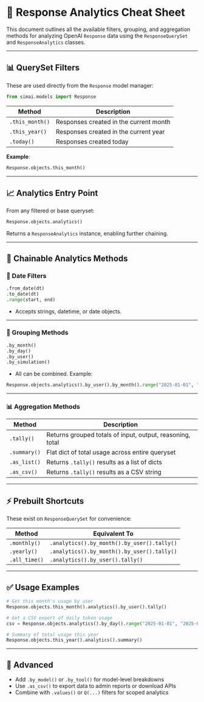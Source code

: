 # 🧠 Response Analytics Cheat Sheet

This document outlines all the available filters, grouping, and aggregation methods for analyzing OpenAI `Response` data using the `ResponseQuerySet` and `ResponseAnalytics` classes.

---

## 📊 QuerySet Filters

These are used directly from the `Response` model manager:

```python
from simai.models import Response
```

| Method             | Description                             |
|--------------------|-----------------------------------------|
| `.this_month()`    | Responses created in the current month  |
| `.this_year()`     | Responses created in the current year   |
| `.today()`         | Responses created today                 |

**Example**:
```python
Response.objects.this_month()
```

---

## 📈 Analytics Entry Point

From any filtered or base queryset:

```python
Response.objects.analytics()
```

Returns a `ResponseAnalytics` instance, enabling further chaining.

---

## 🧮 Chainable Analytics Methods

### 📅 Date Filters
```python
.from_date(dt)
.to_date(dt)
.range(start, end)
```

- Accepts strings, datetime, or date objects.

---

### 🔢 Grouping Methods
```python
.by_month()
.by_day()
.by_user()
.by_simulation()
```

- All can be combined. Example:
```python
Response.objects.analytics().by_user().by_month().range("2025-01-01", "2025-04-01")
```

---

### 📊 Aggregation Methods

| Method        | Description                                              |
|---------------|----------------------------------------------------------|
| `.tally()`    | Returns grouped totals of input, output, reasoning, total |
| `.summary()`  | Flat dict of total usage across entire queryset          |
| `.as_list()`  | Returns `.tally()` results as a list of dicts            |
| `.as_csv()`   | Returns `.tally()` results as a CSV string               |

---

## ⚡ Prebuilt Shortcuts

These exist on `ResponseQuerySet` for convenience:

| Method          | Equivalent To                                      |
|------------------|-----------------------------------------------------|
| `.monthly()`     | `.analytics().by_month().by_user().tally()`         |
| `.yearly()`      | `.analytics().by_month().by_user().tally()`         |
| `.all_time()`    | `.analytics().by_user().tally()`                    |

---

## ✅ Usage Examples

```python
# Get this month's usage by user
Response.objects.this_month().analytics().by_user().tally()

# Get a CSV export of daily token usage
csv = Response.objects.analytics().by_day().range("2025-01-01", "2025-04-01").as_csv()

# Summary of total usage this year
Response.objects.this_year().analytics().summary()
```

---

## 🧰 Advanced

- Add `.by_model()` or `.by_tool()` for model-level breakdowns
- Use `.as_csv()` to export data to admin reports or download APIs
- Combine with `.values()` or `Q(...)` filters for scoped analytics